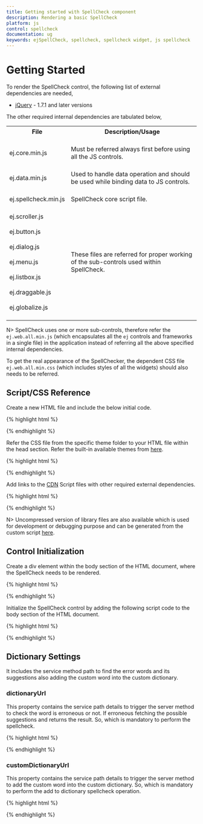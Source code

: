 ```yaml
---
title: Getting started with SpellCheck component	
description: Rendering a basic SpellCheck
platform: js
control: spellcheck
documentation: ug
keywords: ejSpellCheck, spellcheck, spellcheck widget, js spellcheck 
---
```

# Getting Started

To render the SpellCheck control, the following list of external dependencies are needed, 

* [jQuery](http://jquery.com) - 1.7.1 and later versions

The other required internal dependencies are tabulated below,

<table>
<tr>
<th>
File<br/><br/></th><th>
Description/Usage<br/><br/></th></tr>
<tr>
<td>
ej.core.min.js<br/><br/></td><td>
Must be referred always first before using all the JS controls.<br/><br/></td></tr>
<tr>
<td>
ej.data.min.js<br/><br/></td><td>
Used to handle data operation and should be used while binding data to JS controls.<br/><br/></td></tr>
<tr>
<td>
ej.spellcheck.min.js<br/><br/></td><td>
SpellCheck core script file.<br/><br/></td></tr>
<tr>
<td>
ej.scroller.js<br/><br/>ej.button.js<br/><br/>ej.dialog.js<br/><br/>ej.menu.js<br/><br/>ej.listbox.js<br/><br/>ej.draggable.js<br/><br/>ej.globalize.js<br/><br/></td><td>
These files are referred for proper working of the sub-controls used within SpellCheck.<br/><br/></td></tr>
</table>

N> SpellCheck uses one or more sub-controls, therefore refer the `ej.web.all.min.js` (which encapsulates all the `ej` controls and frameworks in a single file) in the application instead of referring all the above specified internal dependencies. 

To get the real appearance of the SpellChecker, the dependent CSS file `ej.web.all.min.css` (which includes styles of all the widgets) should also needs to be referred.


## Script/CSS Reference

Create a new HTML file and include the below initial code.

{% highlight html %}

<!DOCTYPE html>
<html lang="en" xmlns="http://www.w3.org/1999/xhtml">
    <head>
        <meta charset="utf-8" />
        <title> </title>
    </head>
    <body>
    </body>
</html>

{% endhighlight %}

Refer the CSS file from the specific theme folder to your HTML file within the head section. Refer the built-in available themes from [here](/js/theming-in-essential-javascript-components).

{% highlight html %}

<head>
    <meta charset="utf-8" />
    <title>Getting Started - SpellCheck</title>
    <link href="http://cdn.syncfusion.com/{{ site.releaseversion }}/js/web/flat-azure/ej.web.all.min.css" rel="stylesheet" />
</head>

{% endhighlight %}

Add links to the [CDN](/js/cdn) Script files with other required external dependencies.

{% highlight html %}

<head>
    <meta charset="utf-8" />
    <title>Getting Started - SpellCheck</title>
    <link href="http://cdn.syncfusion.com/{{ site.releaseversion }}/js/web/flat-azure/ej.web.all.min.css" rel="stylesheet" />
    <script src="http://cdn.syncfusion.com/js/assets/external/jquery-1.10.2.min.js"></script>
    <script src="http://cdn.syncfusion.com/{{ site.releaseversion }}/js/web/ej.web.all.min.js"></script>
</head>

{% endhighlight %}

N> Uncompressed version of library files are also available which is used for development or debugging purpose and can be generated from the custom script [here](http://csg.syncfusion.com).


## Control Initialization

Create a div element within the body section of the HTML document, where the SpellCheck needs to be rendered.

{% highlight html %}

<body>
	<div id="SpellCheck"></div>
</body>

{% endhighlight %}

Initialize the SpellCheck control by adding the following script code to the body section of the HTML document.

{% highlight html %}
<!--Container for ejSpellCheck widget-->
<div id="SpellCheck"></div>
	
<script type="text/javascript">
$(function() { // Document is ready    
    $("#SpellCheck").ejSpellCheck();
});	
</script>


{% endhighlight %}

## Dictionary Settings

It includes the service method path to find the error words and its suggestions also adding the custom word into the custom dictionary.

### dictionaryUrl

This property contains the service path details to trigger the server method to check the word is erroneous or not. If erroneous fetching the possible suggestions and returns the result. So, which is mandatory to perform the spellcheck.

{% highlight html %}
<!--Container for ejSpellCheck widget-->
<div id="SpellCheck"></div>
	
<script type="text/javascript">
$(function() { // Document is ready    
    $("#SpellCheck").ejSpellCheck({
        dictionarySettings: {
            dictionaryUrl: "http://js.syncfusion.com/demos/ejservices/api/SpellCheck/CheckWords"
        }
    });
});	
</script>


{% endhighlight %}

### customDictionaryUrl

This property contains the service path details to trigger the server method to add the custom word into the custom dictionary. So, which is mandatory to perform the add to dictionary spellcheck operation.

{% highlight html %}
<!--Container for ejSpellCheck widget-->
<div id="SpellCheck"></div>
	
<script type="text/javascript">
$(function() { // Document is ready    
    $("#SpellCheck").ejSpellCheck({
        dictionarySettings: {
            dictionaryUrl: "http://js.syncfusion.com/demos/ejservices/api/SpellCheck/CheckWords",
            customDictionaryUrl: "http://js.syncfusion.com/demos/ejservices/api/SpellCheck/AddToDictionary"
        }
    });
});	
</script>


{% endhighlight %}